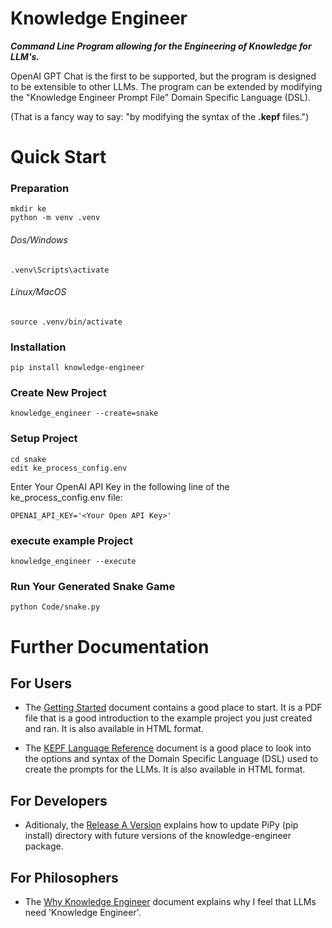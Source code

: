 # Knowledge Engineer

***Command Line Program allowing for the Engineering of Knowledge for LLM's.***



OpenAI GPT Chat is the first to be supported, but the program is designed to be extensible to other LLMs. The program can be extended by modifying the "Knowledge Engineer Prompt File" Domain Specific Language (DSL).  

(That is a fancy way to say:  "by modifying the syntax of the **.kepf** files.")

# Quick Start
### Preparation
    mkdir ke
    python -m venv .venv

###### Dos/Windows
    .venv\Scripts\activate
###### Linux/MacOS
    source .venv/bin/activate
    
### Installation
    pip install knowledge-engineer

### Create New Project
    knowledge_engineer --create=snake

### Setup Project
    cd snake
    edit ke_process_config.env

Enter Your OpenAI API Key in the following line of the ke_process_config.env file:

    OPENAI_API_KEY='<Your Open API Key>'

### execute example Project
    knowledge_engineer --execute

### Run Your Generated Snake Game
    python Code/snake.py

# Further Documentation
## For Users

- The [Getting Started](Documentation/Getting%20Started/Getting%20Started.pdf) document contains a good place to start.  It is a PDF file that is a good introduction to the example project you just created and ran.  It is also available in HTML format.

- The [KEPF Language Reference](Documentation/KEPF%20Language%20Reference/KEPF%20Language%20Reference.md) document is a good place to look into the options and syntax of the Domain Specific Language (DSL) used to create the prompts for the LLMs.  It is also available in HTML format.


## For Developers
- Aditionaly, the [Release A Version](Documentation/Release%20A%20Version/Release%20A%20Version.md)  explains how to update PiPy (pip install) directory with future versions of the knowledge-engineer package.


## For Philosophers
- The [Why Knowledge Engineer](Documentation/Why%20Knowledge%20Engineer/Philosophy.md) document explains why I feel that LLMs need 'Knowledge Engineer'.

